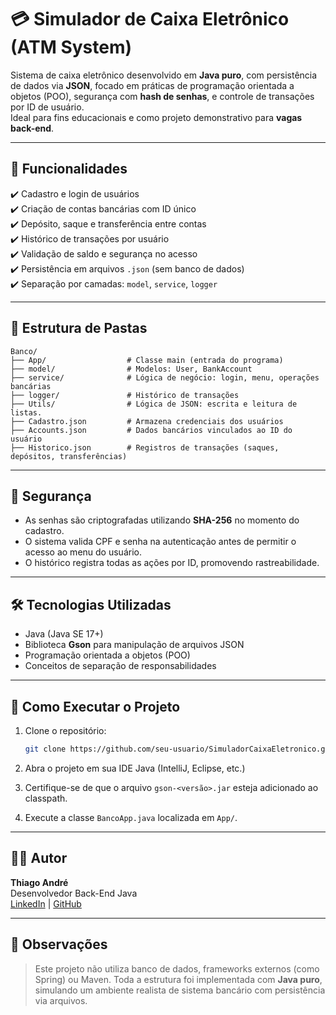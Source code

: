 # 💳 Simulador de Caixa Eletrônico (ATM System)

Sistema de caixa eletrônico desenvolvido em **Java puro**, com persistência de dados via **JSON**, focado em práticas de programação orientada a objetos (POO), segurança com **hash de senhas**, e controle de transações por ID de usuário.  
Ideal para fins educacionais e como projeto demonstrativo para **vagas back-end**.

---

## 🧠 Funcionalidades

✔️ Cadastro e login de usuários  
✔️ Criação de contas bancárias com ID único  
✔️ Depósito, saque e transferência entre contas  
✔️ Histórico de transações por usuário  
✔️ Validação de saldo e segurança no acesso  
✔️ Persistência em arquivos `.json` (sem banco de dados)  
✔️ Separação por camadas: `model`, `service`, `logger`

---

## 📂 Estrutura de Pastas

```
Banco/
├── App/                  # Classe main (entrada do programa)
├── model/                # Modelos: User, BankAccount
├── service/              # Lógica de negócio: login, menu, operações bancárias
├── logger/               # Histórico de transações
├── Utils/                # Lógica de JSON: escrita e leitura de listas.
├── Cadastro.json         # Armazena credenciais dos usuários
├── Accounts.json         # Dados bancários vinculados ao ID do usuário
├── Historico.json        # Registros de transações (saques, depósitos, transferências)
```

---

## 🔐 Segurança

- As senhas são criptografadas utilizando **SHA-256** no momento do cadastro.
- O sistema valida CPF e senha na autenticação antes de permitir o acesso ao menu do usuário.
- O histórico registra todas as ações por ID, promovendo rastreabilidade.

---

## 🛠 Tecnologias Utilizadas

- Java (Java SE 17+)
- Biblioteca **Gson** para manipulação de arquivos JSON
- Programação orientada a objetos (POO)
- Conceitos de separação de responsabilidades

---

## 🧪 Como Executar o Projeto

1. Clone o repositório:
   ```bash
   git clone https://github.com/seu-usuario/SimuladorCaixaEletronico.git
   ```

2. Abra o projeto em sua IDE Java (IntelliJ, Eclipse, etc.)

3. Certifique-se de que o arquivo `gson-<versão>.jar` esteja adicionado ao classpath.

4. Execute a classe `BancoApp.java` localizada em `App/`.

---

## 👨‍💻 Autor

**Thiago André**  
Desenvolvedor Back-End Java  
[LinkedIn](https://www.linkedin.com/in/tanm-dev) | [GitHub](https://github.com/seu-usuario)

---

## 📌 Observações

> Este projeto não utiliza banco de dados, frameworks externos (como Spring) ou Maven. Toda a estrutura foi implementada com **Java puro**, simulando um ambiente realista de sistema bancário com persistência via arquivos.
